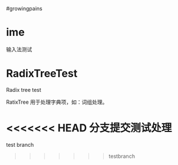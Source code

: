 #growingpains



# ime

输入法测试


# RadixTreeTest

Radix tree test 

RatixTree 用于处理字典项，如：词组处理。

<<<<<<< HEAD
分支提交测试处理
=======
test branch
>>>>>>> testbranch

